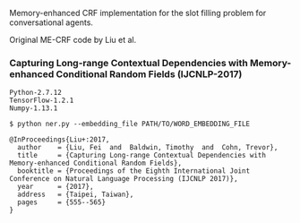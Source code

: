 Memory-enhanced CRF implementation for the slot filling problem for conversational agents.

Original ME-CRF code by Liu et al. 

### Capturing Long-range Contextual Dependencies with Memory-enhanced Conditional Random Fields (IJCNLP-2017)

```
Python-2.7.12
TensorFlow-1.2.1
Numpy-1.13.1
```

```shell
$ python ner.py --embedding_file PATH/TO/WORD_EMBEDDING_FILE
```

```
@InProceedings{Liu+:2017,
  author    = {Liu, Fei  and  Baldwin, Timothy  and  Cohn, Trevor},
  title     = {Capturing Long-range Contextual Dependencies with
Memory-enhanced Conditional Random Fields},
  booktitle = {Proceedings of the Eighth International Joint Conference on Natural Language Processing (IJCNLP 2017)},
  year      = {2017},
  address   = {Taipei, Taiwan},
  pages     = {555--565}
}
```
